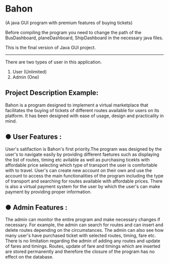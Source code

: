 # Bahon
(A java GUI program with premium features of buying tickets)

>>>>>>>>>>>>>>>>>>>>>>>>>>>>>>>>>>>>>>>>>>>>>>>>>>>>>>>>>>>>>>>>>>>>>>>>>>>>>>>>>>
>>>>>>>>>>>>>>>>>>>>>>>>>>>>>>>>>>>>>>>>>>>>>>>>>>>>>>>>>>>>>>>>>>>>>>>>>>>>>>>>>>

Before compiling the program you need to change the path of the BusDashboard, planeDashboard, ShipDashboard
 in the necessary java files.

This is the final version of Java GUI project.

-------------------------------------------------------------------------------------
There are two types of user in this application. 
1. User (Unlimited)
2. Admin (One)


Project Description Example:
-----------------------------
Bahon is a program designed to implement a virtual marketplace that facilitates the buying of tickets of different routes  available for users on its platform. It has been designed with ease of usage, design and practicality in mind. 
 
 ●	User Features : 
------------------
User's satifaction is Bahon's first priority.The program was designed by the user's to navigate easily by providing different faetures such as displaying the
list of routes, timing etc  avilable as well as purchasing ticekts with affordable price selecting which type of transport the user is comfortable with to travel. User's 
can create new account on their own and use the account to access the main functionalities of the program including the type of transport and  searching for routes available with affordable prices. There is also a virtual payment system for the user by which the user's can make payment by providing proper information.

●	Admin Features :
------------------
The admin can monitor the entire program and make necessary changes if necessary. For example, the admin can search for routes and can insert and delete  routes depending on the circumstances. The admin can also see how many  user's have purchased ticket with selected routes, timing, fare etc. There is no limitation regarding the admin of adding any routes and update of fares and timings. Routes, update of fare and timings which are inserted are stored permanently and therefore the closure of the program has no effect on the database. 
